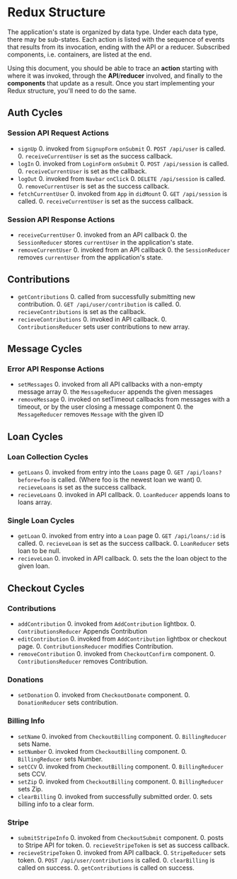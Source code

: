 # Redux Structure

The application's state is organized by data type. Under each data type, there
may be sub-states. Each action is listed with the sequence of events that
results from its invocation, ending with the API or a reducer. Subscribed
components, i.e. containers, are listed at the end.

Using this document, you should be able to trace an **action** starting with
where it was invoked, through the **API**/**reducer** involved, and finally to
the **components** that update as a result. Once you start implementing your
Redux structure, you'll need to do the same.

## Auth Cycles

### Session API Request Actions

* `signUp`
  0. invoked from `SignupForm` `onSubmit`
  0. `POST /api/user` is called.
  0. `receiveCurrentUser` is set as the success callback.
* `logIn`
  0. invoked from `LoginForm` `onSubmit`
  0. `POST /api/session` is called.
  0. `receiveCurrentUser` is set as the callback.
* `logOut`
  0. invoked from `Navbar` `onClick`
  0. `DELETE /api/session` is called.
  0. `removeCurrentUser` is set as the success callback.
* `fetchCurrentUser`
  0. invoked from `App` in `didMount`
  0. `GET /api/session` is called.
  0. `receiveCurrentUser` is set as the success callback.

### Session API Response Actions

* `receiveCurrentUser`
  0. invoked from an API callback
  0. the `SessionReducer` stores `currentUser` in the application's state.
* `removeCurrentUser`
  0. invoked from an API callback
  0. the `SessionReducer` removes `currentUser` from the application's state.

## Contributions

* `getContributions`
  0. called from successfully submitting new contribution.
  0. `GET /api/user/contribution` is called.
  0. `recieveContributions` is set as the callback.
* `recieveContributions`
  0. invoked in API callback.
  0. `ContributionsReducer` sets user contributions to new array.


## Message Cycles

### Error API Response Actions
* `setMessages`
  0. invoked from all API callbacks with a non-empty message array
  0. the `MessageReducer` appends the given messages
* `removeMessage`
  0. invoked on setTimeout callbacks from messages with a timeout, or by the user closing a message component
  0. the `MessageReducer` removes `Message` with the given ID

## Loan Cycles

### Loan Collection Cycles
* `getLoans`
  0. invoked from entry into the `Loans` page
  0. `GET /api/loans?before=foo` is called. (Where foo is the newest loan we want)
  0. `recieveLoans` is set as the success callback.
* `recieveLoans`
  0. invoked in API callback.
  0. `LoanReducer` appends loans to loans array.

### Single Loan Cycles
* `getLoan`
  0. invoked from entry into a `Loan` page
  0. `GET /api/loans/:id` is called.
  0. `recieveLoan` is set as the success callback.
  0. `LoanReducer` sets loan to be null.
* `recieveLoan`
  0. invoked in API callback.
  0. sets the the loan object to the given loan.

## Checkout Cycles

### Contributions
* `addContribution`
  0. invoked from `AddContribution` lightbox.
  0. `ContributionsReducer` Appends Contribution
* `editContribution`
  0. invoked from `AddContribution` lightbox or checkout page.
  0. `ContributionsReducer` modifies Contribution.
* `removeContribution`
  0. invoked from `CheckoutConfirm` component.
  0. `ContributionsReducer` removes Contribution.

### Donations
* `setDonation`
  0. invoked from `CheckoutDonate` component.
  0. `DonationReducer` sets contribution.

### Billing Info
* `setName`
  0. invoked from `CheckoutBilling` component.
  0. `BillingReducer` sets Name.
* `setNumber`
  0. invoked from `CheckoutBilling` component.
  0. `BillingReducer` sets Number.
* `setCCV`
  0. invoked from `CheckoutBilling` component.
  0. `BillingReducer` sets CCV.
* `setZip`
  0. invoked from `CheckoutBilling` component.
  0. `BillingReducer` sets Zip.
* `clearBilling`
  0. invoked from successfully submitted order.
  0. sets billing info to a clear form.

### Stripe
* `submitStripeInfo`
  0. invoked from `CheckoutSubmit` component.
  0. posts to Stripe API for token.
  0. `recieveStripeToken` is set as success callback.
* `recieveStripeToken`
  0. invoked from API callback.
  0. `StripeReducer` sets token.
  0. `POST /api/user/contributions` is called.
  0. `clearBilling` is called on success.
  0. `getContributions` is called on success.

